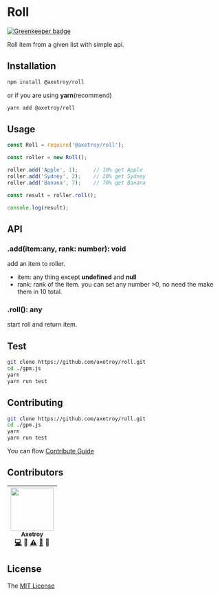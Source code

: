 # Roll

[![Greenkeeper badge](https://badges.greenkeeper.io/axetroy/roll.svg)](https://greenkeeper.io/)

Roll item from a given list with simple api.

## Installation

```bash
npm install @axetroy/roll
```

or if you are using **yarn**(recommend)

```bash
yarn add @axetroy/roll
```

## Usage

```javascript
const Roll = require('@axetroy/roll');

const roller = new Roll();

roller.add('Apple', 1);     // 10% get Apple
roller.add('Sydney', 2);    // 20% get Sydney
roller.add('Banana', 7);    // 70% get Banana

const result = roller.roll();

console.log(result);
```

## API

### .add(item:any, rank: number): void

add an item to roller.

- item: any thing except **undefined** and **null**
- rank: rank of the item. you can set any number >0, no need the make them in 10 total.

### .roll(): any

start roll and return item.

## Test

```bash
git clone https://github.com/axetroy/roll.git
cd ./gpm.js
yarn
yarn run test
```

## Contributing

```bash
git clone https://github.com/axetroy/roll.git
cd ./gpm.js
yarn
yarn run test
```

You can flow [Contribute Guide](https://github.com/axetroy/roll/blob/master/contributing.md)

## Contributors

<!-- ALL-CONTRIBUTORS-LIST:START - Do not remove or modify this section -->
| [<img src="https://avatars1.githubusercontent.com/u/9758711?v=3" width="100px;"/><br /><sub>Axetroy</sub>](http://axetroy.github.io)<br />[💻](https://github.com/gpmer/gpm.js/commits?author=axetroy) 🔌 [⚠️](https://github.com/gpmer/gpm.js/commits?author=axetroy) [🐛](https://github.com/gpmer/gpm.js/issues?q=author%3Aaxetroy) 🎨 |
| :---: |
<!-- ALL-CONTRIBUTORS-LIST:END -->

## License

The [MIT License](https://github.com/axetroy/roll/blob/master/LICENSE)